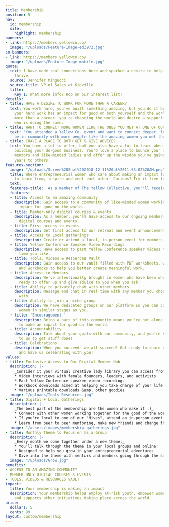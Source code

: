 ```yaml
---
title: Membership
position: 5
nav:
  id: membership
  site:
    highlight: membership
banners:
- link: https://members.yellowco.co/
  image: "/uploads/Feature-Image-ed3972.jpg"
sm-banners:
- link: https://members.yellowco.co/
  image: "/uploads/Feature-Image-mobile.jpg"
quote:
  text: I have made real connections here and sparked a desire to help other women
    thrive.
  source: Jennifer Mingucci
  source-title: VP of Sales at Kidville
  title:
    Key 1: What more info? Hop on our interest list!
details:
- title: HAVE A DESIRE TO WORK FOR MORE THAN A CAREER?
  text: You work hard, you've built something amazing, but you do it because you know
    your hard work has an impact for good on both yourself and the world. You're building
    more than a career- you're changing the world and desire a supportive community
    who is doing the same.
- title: WANT TO CONNECT MORE WOMEN LIKE THE ONES YOU MET AT ONE OF OUR EVENTS?
  text: 'You attended a Yellow Co. event and want to connect deeper, learn with and
    be in community with more people like the amazing women you met there. '
- title: CRAVE A PLACE TO BOTH GET & GIVE ADVICE?
  text: You have a lot to offer, but you also have a lot to learn when it comes to
    building your do-good business. You'd love a place to bounce your ideas off of
    mentors and like-minded ladies and offer up the wisdom you've gained over the
    years to others.
features-section:
  image: "/uploads/Screen%20Shot%202018-12-11%20at%2011.53.02%20AM.png"
  title: Where entrepreneurial women who care about making an impact for good gather
    to learn from, inspire and meet each other! Curious? Try it free for 7 days.
  text: 
  features-title: 'As a member of The Yellow Collective, you''ll receive:'
  features:
  - title: Access to an amazing community
    description: Gain access to a community of like-minded women working to make an
      impact for good on the world.
  - title: Member-only digital courses & events
    description: As a member, you'll have access to our ongoing member-only interactive
      digital courses and events.
  - title: First access to events
    description: Get first access to our retreat and event announcements.
  - title: Access to Local gatherings
    description: Create or attend a local, in-person event for members in your area.
  - title: Yellow Conference Speaker Video Recordings
    description: Have access to past Yellow Conference speaker videos to watch any
      time you like.
  - title: Tools, Videos & Resources Vault
    description: Gain access to our vault filled with PDF worksheets, webcast interviews,
      and workbooks to help you better create meaningful work.
  - title: Access to Mentors
    description: We've intentionally brought in women who have been where you've been,
      ready to offer up and give advice to you when you ask!
  - title: Ability to privately chat with other members
    description: Message and chat in real time with any member you choose to connect
      with.
  - title: Ability to join a niche group
    description: We have dedicated groups on our platform so you can connect with
      women in similar stages as you.
  - title: 'Encouragement '
    description: Being a part of this community means you're not alone in your desire
      to make an impact for good on the world.
  - title: Accountability
    description: Talk about your goals with our community, and you're held accountable
      to us to get stuff done!
  - title: Celebrations
    description: When you succeed- we all succeed! Get ready to share your celebrations
      and have us celebrating with you!
values:
- title: Exclusive Access to Our Digital Member Hub
  description: |-
    _Consider it your virtual creative lady library you can access from anywhere:_
    * Video interviews with female founders, leaders, and activists
    * Past Yellow Conference speaker video recordings
    * Workbook downloads aimed at helping you take charge of your life and move forward with impact
    * Various printable downloads &amp; other goodies
  image: "/uploads/Tools-Resources.jpg"
- title: Digital + Local Gatherings
  description: |-
    _The best part of the membership are the women who make it :)_
    * Connect with other women working together for the good of the world
    * If you're local to one of our "Hives", attend an in-person event. If you're not local, attend one of our many digital events!
    * Learn from peer to peer mentoring, make new friends and change the world together!
  image: "/assets/images/membership-gatherings.jpg"
- title: Monthly Theme to Focus on as a Group
  description: |-
    _Every month we come together under a new theme:_
    * You'll talk through the theme in your local groups and online!
    * Designed to help you grow in your entrepreneurial adventures
    * Dive into the theme with mentors and members going through the same content
  image: "/uploads/Grow.jpg"
benefits:
- ACCESS TO AN AMAZING COMMUNITY
- MEMBER-ONLY DIGITAL COURSES & EVENTS
- TOOLS, VIDEOS & RESOURCES VAULT
impact:
  title: Your membership is making an impact
  description: Your membership helps employ at-risk youth, empower women globally,
    and supports other initiatives taking place across the world.
price:
  dollars: 5
  cents: 99
layout: custom/membership
---
```


